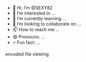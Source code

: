 - 👋 Hi, I’m @SEXY82
- 👀 I’m interested in ...
- 🌱 I’m currently learning ...
- 💞️ I’m looking to collaborate on ...
- 📫 How to reach me ...
- 😄 Pronouns: ...
- ⚡ Fun fact: ...

<!---
SEXY82/SEXY82 is a ✨ special ✨ repository because its `README.md` (this file) appears on your GitHub profile.
You can click the Preview link to take a look at your changes.
--->encoded file viewing

